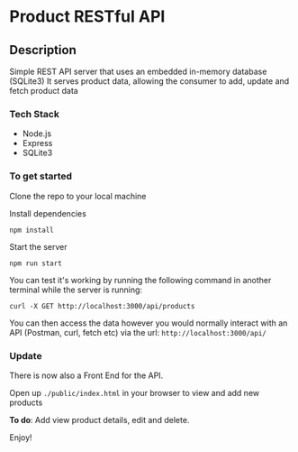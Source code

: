 # Product RESTful API

## Description

Simple REST API server that uses an embedded in-memory database (SQLite3)
It serves product data, allowing the consumer to add, update and fetch product data

### Tech Stack

- Node.js
- Express
- SQLite3

### To get started

Clone the repo to your local machine

Install dependencies

```
npm install
```

Start the server

```
npm run start
```

You can test it's working by running the following command in another terminal while the server is running:

```
curl -X GET http://localhost:3000/api/products
```

You can then access the data however you would normally interact with an API (Postman, curl, fetch etc) via the url: `http://localhost:3000/api/`

### Update

There is now also a Front End for the API.

Open up `./public/index.html` in your browser to view and add new products

**To do**: Add view product details, edit and delete.

Enjoy!
